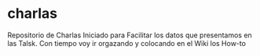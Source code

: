 # charlas
Repositorio de Charlas
Iniciado para Facilitar los datos que presentamos en las Talsk.
Con tiempo voy ir orgazando y colocando en el Wiki los How-to
